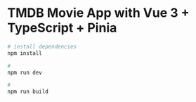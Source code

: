 # TMDB Movie App with Vue 3 + TypeScript + Pinia

```bash
# install dependencies
npm install

#
npm run dev

#
npm run build
```
